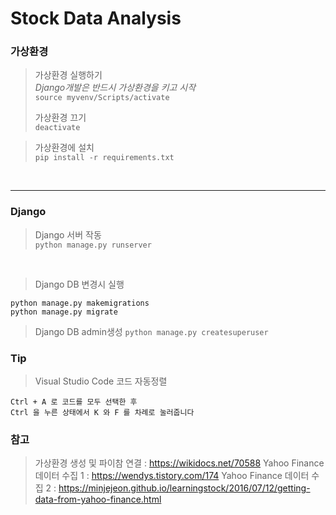 # Stock Data Analysis

### 가상환경  

>가상환경 실행하기  
>*Django개발은 반드시 가상환경을 키고 시작*  
`source myvenv/Scripts/activate`
>
>가상환경 끄기  
`deactivate`

>가상환경에 설치  
`pip install -r requirements.txt`
</br>

***

### Django  

>Django 서버 작동  
`python manage.py runserver`  
</br>

>Django DB 변경시 실행
```
python manage.py makemigrations 
python manage.py migrate
```

>Django DB admin생성
`python manage.py createsuperuser`

### Tip  

>Visual Studio Code 코드 자동정렬  
```
Ctrl + A 로 코드를 모두 선택한 후  
Ctrl 을 누른 상태에서 K 와 F 를 차례로 눌러줍니다  
```

### 참고
> 가상환경 생성 및 파이참 연결 : https://wikidocs.net/70588
> Yahoo Finance 데이터 수집 1 : https://wendys.tistory.com/174
> Yahoo Finance 데이터 수집 2 : https://minjejeon.github.io/learningstock/2016/07/12/getting-data-from-yahoo-finance.html

